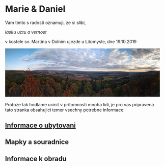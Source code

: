 #                                               **Marie & Daniel**

Vam timto s radosti oznamuji,
ze si slibi,

*lasku uctu a vernost*

v kostele sv. Martina
v Dolnim ujezde u Litomysle,
dne 19.10.2019

![](./IMG_20180915_1833576-panorama~2.jpg)




Protoze tak hodlame ucinit v pritomnosti mnoha lidi,
je pro vas pripravena tato stranka obsahujici temer vsechny potrebne informace:


## [Informace o ubytovani](./TheHood.md)
## Mapky a souradnice
## Informace k obradu
